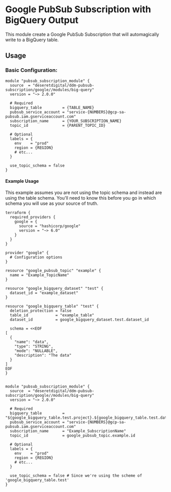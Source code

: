 # Google PubSub Subscription with BigQuery Output

This module create a Google PubSub Subscription that will automagically write to a BigQuery table. 

## Usage

### Basic Configuration:

```hcl
module "pubsub_subscription_module" {
  source  = "deseretdigital/ddm-pubsub-subscription/google//modules/big-query"
  version = "~> 2.0.0"
  
  # Required
  bigquery_table         = {TABLE_NAME}
  pubsub_service_account = "service-{NUMBERS}@gcp-sa-pubsub.iam.gserviceaccount.com"
  subscription_name      = {YOUR_SUBSCRIPTION_NAME}
  topic_id               = {PARENT_TOPIC_ID}

  # Optional
  labels = {
    env    = "prod"
    region = {REGION}
    # etc...
  }

  use_topic_schema = false
}
```

#### Example Usage

This example assumes you are not using the topic schema and instead are using the table schema. You'll need to know this before you go in which schema you will use as your source of truth.

```hcl
terraform {
  required_providers {
    google = {
      source = "hashicorp/google"
      version = "~> 6.0"
    }
  }
}

provider "google" {
  # Configuration options
}

resource "google_pubsub_topic" "example" {
  name = "Example_TopicName"
}

resource "google_bigquery_dataset" "test" {
  dataset_id = "example_dataset"
}

resource "google_bigquery_table" "test" {
  deletion_protection = false
  table_id            = "example_table"
  dataset_id          = google_bigquery_dataset.test.dataset_id

  schema = <<EOF
[
  {
    "name": "data",
    "type": "STRING",
    "mode": "NULLABLE",
    "description": "The data"
  }
]
EOF
}


module "pubsub_subscription_module" {
  source  = "deseretdigital/ddm-pubsub-subscription/google//modules/big-query"
  version = "~> 2.0.0"
  
  # Required
  bigquery_table         = "${google_bigquery_table.test.project}.${google_bigquery_table.test.dataset_id}.${google_bigquery_table.test.table_id}"
  pubsub_service_account = "service-{NUMBERS}@gcp-sa-pubsub.iam.gserviceaccount.com"
  subscription_name      = "Example_SubscriptionName"
  topic_id               = google_pubsub_topic.example.id

  # Optional
  labels = {
    env    = "prod"
    region = {REGION}
    # etc...
  }

  use_topic_schema = false # Since we're using the scheme of 'google_bigquery_table.test'
}
```
